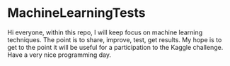 # MachineLearningTests
Hi everyone, within this repo, I will keep focus on machine learning techniques. The point is to share, improve, test, get results.
My hope is to get to the point it will be useful for a participation to the Kaggle challenge.
Have a very nice programming day. 
